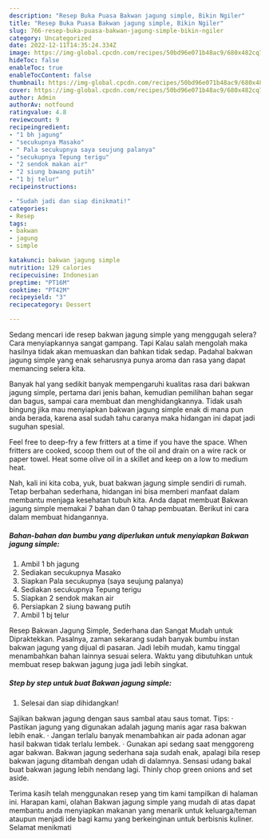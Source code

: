 ```yaml
---
description: "Resep Buka Puasa Bakwan jagung simple, Bikin Ngiler"
title: "Resep Buka Puasa Bakwan jagung simple, Bikin Ngiler"
slug: 766-resep-buka-puasa-bakwan-jagung-simple-bikin-ngiler
category: Uncategorized
date: 2022-12-11T14:35:24.334Z
image: https://img-global.cpcdn.com/recipes/50bd96e071b48ac9/680x482cq70/bakwan-jagung-simple-foto-resep-utama.jpg
hideToc: false
enableToc: true
enableTocContent: false
thumbnail: https://img-global.cpcdn.com/recipes/50bd96e071b48ac9/680x482cq70/bakwan-jagung-simple-foto-resep-utama.jpg
cover: https://img-global.cpcdn.com/recipes/50bd96e071b48ac9/680x482cq70/bakwan-jagung-simple-foto-resep-utama.jpg
author: Admin
authorAv: notfound
ratingvalue: 4.8
reviewcount: 9
recipeingredient:
- "1 bh jagung"
- "secukupnya Masako"
- " Pala secukupnya saya seujung palanya"
- "secukupnya Tepung terigu"
- "2 sendok makan air"
- "2 siung bawang putih"
- "1 bj telur"
recipeinstructions:

- "Sudah jadi dan siap dinikmati!"
categories:
- Resep
tags:
- bakwan
- jagung
- simple

katakunci: bakwan jagung simple 
nutrition: 129 calories
recipecuisine: Indonesian
preptime: "PT16M"
cooktime: "PT42M"
recipeyield: "3"
recipecategory: Dessert

---
```



Sedang mencari ide resep bakwan jagung simple yang menggugah selera? Cara menyiapkannya sangat gampang. Tapi Kalau salah mengolah maka hasilnya tidak akan memuaskan dan bahkan tidak sedap. Padahal bakwan jagung simple yang enak seharusnya punya aroma dan rasa yang dapat memancing selera kita.


Banyak hal yang sedikit banyak mempengaruhi kualitas rasa dari bakwan jagung simple, pertama dari jenis bahan, kemudian pemilihan bahan segar dan bagus, sampai cara membuat dan menghidangkannya. Tidak usah bingung jika mau menyiapkan bakwan jagung simple enak di mana pun anda berada, karena asal sudah tahu caranya maka hidangan ini dapat jadi suguhan spesial.

Feel free to deep-fry a few fritters at a time if you have the space. When fritters are cooked, scoop them out of the oil and drain on a wire rack or paper towel. Heat some olive oil in a skillet and keep on a low to medium heat.


Nah, kali ini kita coba, yuk, buat bakwan jagung simple sendiri di rumah. Tetap berbahan sederhana, hidangan ini bisa memberi manfaat dalam membantu menjaga kesehatan tubuh kita. Anda dapat membuat Bakwan jagung simple memakai 7 bahan dan 0 tahap pembuatan. Berikut ini cara dalam membuat hidangannya.

<!--inarticleads1-->

##### Bahan-bahan dan bumbu yang diperlukan untuk menyiapkan Bakwan jagung simple:

1. Ambil 1 bh jagung
1. Sediakan secukupnya Masako
1. Siapkan  Pala secukupnya (saya seujung palanya)
1. Sediakan secukupnya Tepung terigu
1. Siapkan 2 sendok makan air
1. Persiapkan 2 siung bawang putih
1. Ambil 1 bj telur


Resep Bakwan Jagung Simple, Sederhana dan Sangat Mudah untuk Dipraktekkan. Pasalnya, zaman sekarang sudah banyak bumbu instan bakwan jagung yang dijual di pasaran. Jadi lebih mudah, kamu tinggal menambahkan bahan lainnya sesuai selera. Waktu yang dibutuhkan untuk membuat resep bakwan jagung juga jadi lebih singkat. 

<!--inarticleads2-->

##### Step by step untuk buat Bakwan jagung simple:


1. Selesai dan siap dihidangkan!

Sajikan bakwan jagung dengan saus sambal atau saus tomat. Tips: · Pastikan jagung yang digunakan adalah jagung manis agar rasa bakwan lebih enak. · Jangan terlalu banyak menambahkan air pada adonan agar hasil bakwan tidak terlalu lembek. · Gunakan api sedang saat menggoreng agar bakwan. Bakwan jagung sederhana saja sudah enak, apalagi bila resep bakwan jagung ditambah dengan udah di dalamnya. Sensasi udang bakal buat bakwan jagung lebih nendang lagi. Thinly chop green onions and set aside. 

Terima kasih telah menggunakan resep yang tim kami tampilkan di halaman ini. Harapan kami, olahan Bakwan jagung simple yang mudah di atas dapat membantu anda menyiapkan makanan yang menarik untuk keluarga/teman ataupun menjadi ide bagi kamu yang berkeinginan untuk berbisnis kuliner. Selamat menikmati
